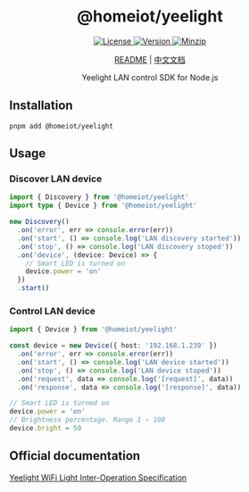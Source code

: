 <h1 align="center">@homeiot/yeelight</h1>

<p align="center">
  <a href="https://github.com/qq15725/homeiot/blob/master/LICENSE" class="mr-3">
    <img src="https://img.shields.io/npm/l/homeiot.svg" alt="License">
  </a>
  <a href="https://www.npmjs.com/package/@homeiot/yeelight">
    <img src="https://img.shields.io/npm/v/@homeiot/yeelight.svg" alt="Version">
  </a>
  <a href="https://cdn.jsdelivr.net/npm/@homeiot/yeelight/dist/index.js">
    <img src="https://img.shields.io/bundlephobia/minzip/@homeiot/yeelight" alt="Minzip">
  </a>
</p>

<p align="center"><a href="README.md">README</a> | <a href="README_zh.md">中文文档</a></p>

<p align="center">Yeelight LAN control SDK for Node.js</p>

## Installation

```shell
pnpm add @homeiot/yeelight
```

## Usage

### Discover LAN device

```ts
import { Discovery } from '@homeiot/yeelight'
import type { Device } from '@homeiot/yeelight'

new Discovery()
  .on('error', err => console.error(err))
  .on('start', () => console.log('LAN discovery started'))
  .on('stop', () => console.log('LAN discovery stoped'))
  .on('device', (device: Device) => {
    // Smart LED is turned on
    device.power = 'on'
  })
  .start()
```

### Control LAN device

```ts
import { Device } from '@homeiot/yeelight'

const device = new Device({ host: '192.168.1.239' })
  .on('error', err => console.error(err))
  .on('start', () => console.log('LAN device started'))
  .on('stop', () => console.log('LAN device stoped'))
  .on('request', data => console.log('[request]', data))
  .on('response', data => console.log('[response]', data))

// Smart LED is turned on
device.power = 'on'
// Brightness percentage. Range 1 ~ 100
device.bright = 50
```

## Official documentation

[Yeelight WiFi Light Inter-Operation Specification](https://www.yeelight.com/download/Yeelight_Inter-Operation_Spec.pdf)
